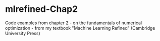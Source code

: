 # mlrefined-Chap2
Code examples from chapter 2 - on the fundamentals of numerical optimization - from my textbook "Machine Learning Refined" (Cambridge University Press)
